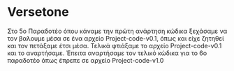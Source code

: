 # Versetone

Στο 5ο Παραδοτέο όπου κάναμε την πρώτη ανάρτηση κώδικα ξεχάσαμε να τον βαλουμε μέσα σε ένα αρχείο Project-code-v0.1, όπως και είχε ζητηθεί και τον πετάξαμε έτσι μέσα.
Τελικά φτιάξαμε το αρχείο Project-code-v0.1 και το αναρτήσαμε.
Έπειτα αναρτήσαμε τον τελικό κώδικα για το 6ο παραδοτέο όπως έπρεπε σε αρχείο Project-code-v1.0
